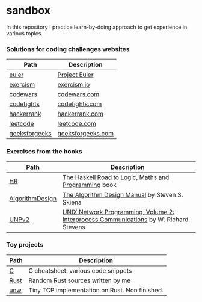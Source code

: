 # sandbox

In this repository I practice learn-by-doing approach to get experience in various topics.

### Solutions for coding challenges websites

Path|Description
--- | ---
| [euler](./Challenges/euler) | [Project Euler](https://projecteuler.net/) |
| [exercism](./Challenges/excercism) | [exercism.io](https://exercism.io/) |
| [codewars](./Challenges/codewars) | [codewars.com](https://codewars.com/) |
| [codefights](./Challenges/codefights) | [codefights.com](https://www.codefights.com/) |
| [hackerrank](./Challenges/hackerrank) | [hackerrank.com](https://www.hackerrank.com/) |
| [leetcode](./Challenges/leetcode) | [leetcode.com](https://leetcode.com/) |
| [geeksforgeeks](./Challenges/geeksforgeeks) | [geeksforgeeks.com](https://practice.geeksforgeeks.org) |

### Exercises from the books

Path | Description
--- | ---
| [HR](./Books/HR/) | [The Haskell Road to Logic, Maths and Programming](https://www.amazon.com/Haskell-Logic-Programming-Second-Computing/dp/0954300696) book |
| [AlgorithmDesign](./Books/AlgorithmDesign/) | [The Algorithm Design Manual](https://www.amazon.com/Algorithm-Design-Manual-Steven-Skiena/dp/1849967202) by Steven S. Skiena |
| [UNPv2](./Books/UNPv2/) | [UNIX Network Programming, Volume 2: Interprocess Communications](https://www.amazon.com/dp/0130810819/) by W. Richard Stevens |

### Toy projects

Path|Description
--- | ---
| [C](./etc/C/) | C cheatsheet: various code snippets |
| [Rust](./etc/Rust/) | Random Rust sources written by me |
| [unw](./etc/Rust/unw/) | Tiny TCP implementation on Rust. Non finished. |

